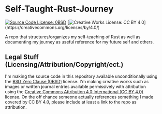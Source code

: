# Self-Taught-Rust-Journey
[![Source Code License: 0BSD](https://img.shields.io/badge/Source_Code_License-BSD_Zero--Clause_(0BSD)-orange.svg)](https://opensource.org/licenses/0BSD)
[![Creative Works License: CC BY 4.0](https://img.shields.io/badge/Creative_Works_License-Creative_Commons_Attribution_4.0_(CC_BY_4.0)-blue.svg)](https://creativecommons.org/licenses/by/4.0/)

A repo that structures/organizes my self-teaching of Rust as well as documenting my journey as useful reference for my future self and others.

## Legal Stuff (Licensing/Attribution/Copyright/ect.)
I'm making the source code in this repository available unconditionally using the [BSD Zero Clause (0BSD)](https://opensource.org/licenses/0BSD) license.
I'm making creative works such as images or written journal entries available permissively with attribution using the [Creative Commons Attribution 4.0 International (CC BY 4.0)](https://creativecommons.org/licenses/by/4.0/) license. On the off chance someone actually references something I made covered by CC BY 4.0, please include at least a link to the repo as attribution.
